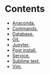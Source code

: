<div>
<h1>Contents</h1>

- [Anaconda.](https://github.com/Nouvellie/ubuntu/blob/ubuntu/anaconda.md)
- [Commands.](https://github.com/Nouvellie/ubuntu/blob/ubuntu/commands.md)
- [Database.](https://github.com/Nouvellie/ubuntu/blob/ubuntu/database.md)
- [Git.](https://github.com/Nouvellie/ubuntu/blob/ubuntu/git.md)
- [Jupyter.](https://github.com/Nouvellie/ubuntu/blob/ubuntu/jupyter.md)
- [Post install.](https://github.com/Nouvellie/ubuntu/blob/ubuntu/post-install.md)
- [Service.](https://github.com/Nouvellie/ubuntu/blob/ubuntu/service.md)
- [Sublime text.](https://github.com/Nouvellie/ubuntu/blob/ubuntu/sublime-text.md)
- [Vim.](https://github.com/Nouvellie/ubuntu/blob/ubuntu/vim.md)
</div>